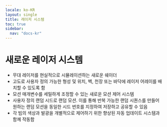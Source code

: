 ```yaml
---
locale: ko-KR
layout: single
title: 레이저 시스템
toc: true
sidebar:
  nav: "docs-kr"
---
```

# 새로운 레이저 시스템
* 무대 레이저를 현실적으로 시뮬레이션하는 새로운 쉐이더
* 고도로 사용자 정의 가능한 형성 및 위치, 벽, 천장 또는 바닥에 레이저 어레이를 배치할 수 있도록 함
* 모션 매개변수를 세밀하게 조정할 수 있는 새로운 모션 제어 시스템
* 사용자 정의 랜덤 시드로 랜덤 모션. 이를 통해 반복 가능한 랜덤 시퀀스를 만들어 원하는 랜덤 모션을 동일한 시드 번호를 지정하여 저장하고 공유할 수 있음
* 각 빔의 색상과 발광을 개별적으로 제어하기 위한 향상된 자동 업데이트 시스템과 함께 작동함